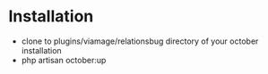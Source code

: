 # Installation

- clone to plugins/viamage/relationsbug directory of your october installation
- php artisan october:up

